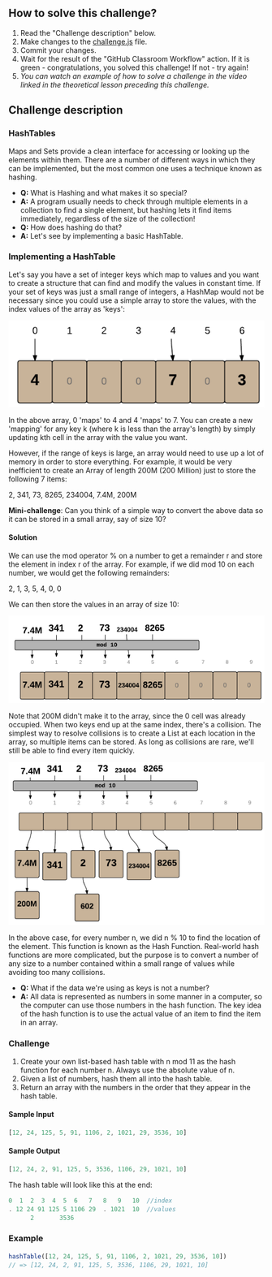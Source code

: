 ## How to solve this challenge?

1. Read the "Challenge description" below.
2. Make changes to the [challenge.js](./challenge.js) file.
3. Commit your changes.
4. Wait for the result of the "GitHub Classroom Workflow" action. If it is green - congratulations, you solved this challenge! If not - try again!
5. *You can watch an example of how to solve a challenge in the video linked in the theoretical lesson preceding this challenge.*

## Challenge description

### HashTables
Maps and Sets provide a clean interface for accessing or looking up the elements within them. There are a number of different ways in which they can be implemented, but the most common one uses a technique known as hashing.

- **Q:** What is Hashing and what makes it so special?
- **A:** A program usually needs to check through multiple elements in a collection to find a single element, but hashing lets it find items immediately, regardless of the size of the collection!
- **Q:** How does hashing do that?
- **A:** Let's see by implementing a basic HashTable.

### Implementing a HashTable
Let's say you have a set of integer keys which map to values and you want to create a structure that can find and modify the values in constant time.
If your set of keys was just a small range of integers, a HashMap would not be necessary since you could use a simple array to store the values, with the index values of the array as 'keys':

![](array_1.png)

In the above array, 0 'maps' to 4 and 4 'maps' to 7. You can create a new 'mapping' for any key k (where k is less than the array's length) by simply updating kth cell in the array with the value you want.

However, if the range of keys is large, an array would need to use up a lot of memory in order to store everything. For example, it would be very inefficient to create an Array of length 200M (200 Million) just to store the following 7 items:

2, 341, 73, 8265, 234004, 7.4M, 200M

**Mini-challenge**: Can you think of a simple way to convert the above data so it can be stored in a small array, say of size 10?

#### Solution
We can use the mod operator % on a number to get a remainder r and store the element in index r of the array. For example, if we did mod 10 on each number, we would get the following remainders:

2, 1, 3, 5, 4, 0, 0

We can then store the values in an array of size 10:

![](array_2.png)

Note that 200M didn't make it to the array, since the 0 cell was already occupied. When two keys end up at the same index, there's a collision. The simplest way to resolve collisions is to create a List at each location in the array, so multiple items can be stored. As long as collisions are rare, we'll still be able to find every item quickly.

![](array_3.png)

In the above case, for every number n, we did n % 10 to find the location of the element. This function is known as the Hash Function. Real-world hash functions are more complicated, but the purpose is to convert a number of any size to a number contained within a small range of values while avoiding too many collisions.

- **Q:** What if the data we're using as keys is not a number?
- **A:** All data is represented as numbers in some manner in a computer, so the computer can use those numbers in the hash function. The key idea of the hash function is to use the actual value of an item to find the item in an array.

### Challenge
1. Create your own list-based hash table with n mod 11 as the hash function for each number n. Always use the absolute value of n.
2. Given a list of numbers, hash them all into the hash table.
3. Return an array with the numbers in the order that they appear in the hash table. 

#### Sample Input
```javaScript
[12, 24, 125, 5, 91, 1106, 2, 1021, 29, 3536, 10]
```
#### Sample Output
```javaScript
[12, 24, 2, 91, 125, 5, 3536, 1106, 29, 1021, 10]
```
The hash table will look like this at the end:
```javaScript
0  1  2  3  4  5  6   7   8   9   10  //index
. 12 24 91 125 5 1106 29  . 1021  10  //values
      2       3536
```
### Example
```javaScript
hashTable([12, 24, 125, 5, 91, 1106, 2, 1021, 29, 3536, 10])
// => [12, 24, 2, 91, 125, 5, 3536, 1106, 29, 1021, 10]
```

